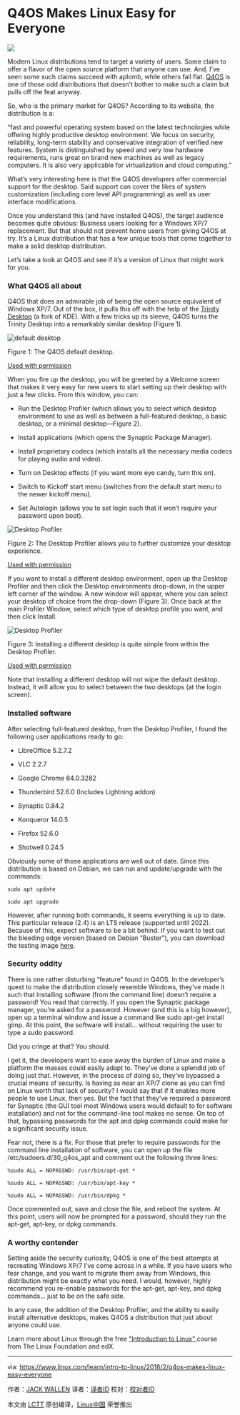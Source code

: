 Q4OS Makes Linux Easy for Everyone
======

![](https://www.linux.com/sites/lcom/files/styles/rendered_file/public/q4os-main.png?itok=WDatcV-a)

Modern Linux distributions tend to target a variety of users. Some claim to offer a flavor of the open source platform that anyone can use. And, I’ve seen some such claims succeed with aplomb, while others fall flat. [Q4OS][1] is one of those odd distributions that doesn’t bother to make such a claim but pulls off the feat anyway.

So, who is the primary market for Q4OS? According to its website, the distribution is a:

“fast and powerful operating system based on the latest technologies while offering highly productive desktop environment. We focus on security, reliability, long-term stability and conservative integration of verified new features. System is distinguished by speed and very low hardware requirements, runs great on brand new machines as well as legacy computers. It is also very applicable for virtualization and cloud computing.”

What’s very interesting here is that the Q4OS developers offer commercial support for the desktop. Said support can cover the likes of system customization (including core level API programming) as well as user interface modifications.

Once you understand this (and have installed Q4OS), the target audience becomes quite obvious: Business users looking for a Windows XP/7 replacement. But that should not prevent home users from giving Q4OS at try. It’s a Linux distribution that has a few unique tools that come together to make a solid desktop distribution.

Let’s take a look at Q4OS and see if it’s a version of Linux that might work for you.

### What Q4OS all about

Q4OS that does an admirable job of being the open source equivalent of Windows XP/7. Out of the box, it pulls this off with the help of the [Trinity Desktop][2] (a fork of KDE). With a few tricks up its sleeve, Q4OS turns the Trinity Desktop into a remarkably similar desktop (Figure 1).

![default desktop][4]

Figure 1: The Q4OS default desktop.

[Used with permission][5]

When you fire up the desktop, you will be greeted by a Welcome screen that makes it very easy for new users to start setting up their desktop with just a few clicks. From this window, you can:

  * Run the Desktop Profiler (which allows you to select which desktop environment to use as well as between a full-featured desktop, a basic desktop, or a minimal desktop—Figure 2).

  * Install applications (which opens the Synaptic Package Manager).

  * Install proprietary codecs (which installs all the necessary media codecs for playing audio and video).

  * Turn on Desktop effects (if you want more eye candy, turn this on).

  * Switch to Kickoff start menu (switches from the default start menu to the newer kickoff menu).

  * Set Autologin (allows you to set login such that it won’t require your password upon boot).




![Desktop Profiler][7]

Figure 2: The Desktop Profiler allows you to further customize your desktop experience.

[Used with permission][5]

If you want to install a different desktop environment, open up the Desktop Profiler and then click the Desktop environments drop-down, in the upper left corner of the window. A new window will appear, where you can select your desktop of choice from the drop-down (Figure 3). Once back at the main Profiler Window, select which type of desktop profile you want, and then click Install.

![Desktop Profiler][9]

Figure 3: Installing a different desktop is quite simple from within the Desktop Profiler.

[Used with permission][5]

Note that installing a different desktop will not wipe the default desktop. Instead, it will allow you to select between the two desktops (at the login screen).

### Installed software

After selecting full-featured desktop, from the Desktop Profiler, I found the following user applications ready to go:

  * LibreOffice 5.2.7.2

  * VLC 2.2.7

  * Google Chrome 64.0.3282

  * Thunderbird 52.6.0 (Includes Lightning addon)

  * Synaptic 0.84.2

  * Konqueror 14.0.5

  * Firefox 52.6.0

  * Shotwell 0.24.5




Obviously some of those applications are well out of date. Since this distribution is based on Debian, we can run and update/upgrade with the commands:
```
sudo apt update

sudo apt upgrade

```

However, after running both commands, it seems everything is up to date. This particular release (2.4) is an LTS release (supported until 2022). Because of this, expect software to be a bit behind. If you want to test out the bleeding edge version (based on Debian “Buster”), you can download the testing image [here][10].

### Security oddity

There is one rather disturbing “feature” found in Q4OS. In the developer’s quest to make the distribution closely resemble Windows, they’ve made it such that installing software (from the command line) doesn’t require a password! You read that correctly. If you open the Synaptic package manager, you’re asked for a password. However (and this is a big however), open up a terminal window and issue a command like sudo apt-get install gimp. At this point, the software will install… without requiring the user to type a sudo password.

Did you cringe at that? You should.

I get it, the developers want to ease away the burden of Linux and make a platform the masses could easily adapt to. They’ve done a splendid job of doing just that. However, in the process of doing so, they’ve bypassed a crucial means of security. Is having as near an XP/7 clone as you can find on Linux worth that lack of security? I would say that if it enables more people to use Linux, then yes. But the fact that they’ve required a password for Synaptic (the GUI tool most Windows users would default to for software installation) and not for the command-line tool makes no sense. On top of that, bypassing passwords for the apt and dpkg commands could make for a significant security issue.

Fear not, there is a fix. For those that prefer to require passwords for the command line installation of software, you can open up the file /etc/sudoers.d/30_q4os_apt and comment out the following three lines:
```
%sudo ALL = NOPASSWD: /usr/bin/apt-get *

%sudo ALL = NOPASSWD: /usr/bin/apt-key *

%sudo ALL = NOPASSWD: /usr/bin/dpkg *

```

Once commented out, save and close the file, and reboot the system. At this point, users will now be prompted for a password, should they run the apt-get, apt-key, or dpkg commands.

### A worthy contender

Setting aside the security curiosity, Q4OS is one of the best attempts at recreating Windows XP/7 I’ve come across in a while. If you have users who fear change, and you want to migrate them away from Windows, this distribution might be exactly what you need. I would, however, highly recommend you re-enable passwords for the apt-get, apt-key, and dpkg commands… just to be on the safe side.

In any case, the addition of the Desktop Profiler, and the ability to easily install alternative desktops, makes Q4OS a distribution that just about anyone could use.

Learn more about Linux through the free ["Introduction to Linux" ][11]course from The Linux Foundation and edX.

--------------------------------------------------------------------------------

via: https://www.linux.com/learn/intro-to-linux/2018/2/q4os-makes-linux-easy-everyone

作者：[JACK WALLEN][a]
译者：[译者ID](https://github.com/译者ID)
校对：[校对者ID](https://github.com/校对者ID)

本文由 [LCTT](https://github.com/LCTT/TranslateProject) 原创编译，[Linux中国](https://linux.cn/) 荣誉推出

[a]:https://www.linux.com/users/jlwallen
[1]:https://q4os.org
[2]:https://www.trinitydesktop.org/
[4]:https://www.linux.com/sites/lcom/files/styles/rendered_file/public/q4os_1.jpg?itok=dalJk9Xf (default desktop)
[5]:/licenses/category/used-permission
[7]:https://www.linux.com/sites/lcom/files/styles/rendered_file/public/q4os_2.jpg?itok=GlouIm73 (Desktop Profiler)
[9]:https://www.linux.com/sites/lcom/files/styles/rendered_file/public/q4os_3.jpg?itok=riSTP_1z (Desktop Profiler)
[10]:https://q4os.org/downloads2.html
[11]:https://training.linuxfoundation.org/linux-courses/system-administration-training/introduction-to-linux
